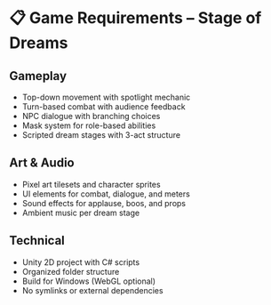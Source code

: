 ﻿# 📋 Game Requirements – Stage of Dreams

## Gameplay
- Top-down movement with spotlight mechanic
- Turn-based combat with audience feedback
- NPC dialogue with branching choices
- Mask system for role-based abilities
- Scripted dream stages with 3-act structure

## Art & Audio
- Pixel art tilesets and character sprites
- UI elements for combat, dialogue, and meters
- Sound effects for applause, boos, and props
- Ambient music per dream stage

## Technical
- Unity 2D project with C# scripts
- Organized folder structure
- Build for Windows (WebGL optional)
- No symlinks or external dependencies